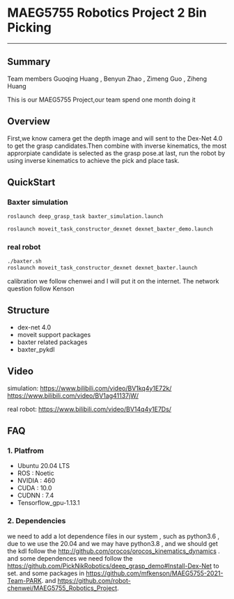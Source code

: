 #  MAEG5755 Robotics Project 2 Bin Picking
------
## Summary
Team members
Guoqing Huang  , Benyun Zhao , Zimeng Guo ,  Ziheng Huang

This is our MAEG5755 Project,our team spend one month doing it 
## Overview
First,we know camera get the depth image and will sent to the Dex-Net 4.0 to get the grasp candidates.Then combine with inverse kinematics, the most approrpiate candidate is selected as the grasp pose.at last, run the robot by using inverse kinematics to achieve the pick and place task.

## QuickStart

### Baxter simulation

```bash
roslaunch deep_grasp_task baxter_simulation.launch
```

```bash
roslaunch moveit_task_constructor_dexnet dexnet_baxter_demo.launch
```

### real robot
```bash
./baxter.sh
roslaunch moveit_task_constructor_dexnet dexnet_baxter.launch 
```
calibration we follow chenwei and I will put it on the internet.
The  network  question follow Kenson
## Structure
+ dex-net 4.0
+ moveit support packages
+ baxter related packages
+ baxter_pykdl


## Video
simulation:
https://www.bilibili.com/video/BV1kq4y1E72k/
https://www.bilibili.com/video/BV1ag41137jW/

real robot:
https://www.bilibili.com/video/BV14q4y1E7Ds/

## FAQ

### 1. Platfrom
+ Ubuntu 20.04 LTS
+ ROS :  Noetic 
+ NVIDIA : 460
+ CUDA :  10.0
+ CUDNN : 7.4
+ Tensorflow_gpu-1.13.1

### 2. Dependencies
we need to add a lot dependence files in our system , such as python3.6 , due to we use the 20.04 and we may have 
python3.8 , and we should get the kdl follow the   http://github.com/orocos/orocos_kinematics_dynamics . 
and some dependences we need follow the https://github.com/PickNikRobotics/deep_grasp_demo#Install-Dex-Net to 
set.  and some packages in  https://github.com/mfkenson/MAEG5755-2021-Team-PARK.   and  https://github.com/robot-chenwei/MAEG5755_Robotics_Project.


